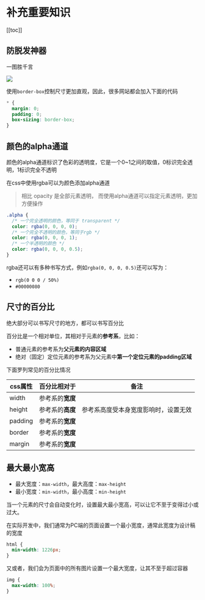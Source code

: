 # 补充重要知识

[[toc]]

## 防脱发神器

一图胜千言

![](/20210514150015.png)

使用`border-box`控制尺寸更加直观，因此，很多网站都会加入下面的代码

```css
* {
  margin: 0;
  padding: 0;
  box-sizing: border-box;
}
```


## 颜色的alpha通道

颜色的alpha通道标识了色彩的透明度，它是一个0~1之间的取值，0标识完全透明，1标识完全不透明

在css中使用rgba可以为颜色添加alpha通道

> 相比 opacity 是全部元素透明， 而使用alpha通道可以指定元素透明，更加方便操作

```css
.alpha {
  /* 一个完全透明的颜色，等同于 transparent */
  color: rgba(0, 0, 0, 0);
  /* 一个完全不透明的颜色，等同于rgb */
  color: rgba(0, 0, 0, 1);
  /* 一个半透明的颜色 */
  color: rgba(0, 0, 0, 0.5);
}
```

rgba还可以有多种书写方式，例如`rgba(0, 0, 0, 0.5)`还可以写为：

- `rgb(0 0 0 / 50%)`
- `#00000080`

## 尺寸的百分比

绝大部分可以书写尺寸的地方，都可以书写百分比

百分比是一个相对单位，其相对于元素的**参考系**，比如：

- 普通元素的参考系为**父元素的内容区域**
- 绝对（固定）定位元素的参考系为父元素中**第一个定位元素的padding区域**

下面罗列常见的百分比情况


| css属性 | 百分比相对于     | 备注                                 |
| ------- | ---------------- | ------------------------------------ |
| width   | 参考系的**宽度** |                                      |
| height  | 参考系的**高度** | 参考系高度受本身宽度影响时，设置无效 |
| padding | 参考系的**宽度** |                                      |
| border  | 参考系的**宽度** |                                      |
| margin  | 参考系的**宽度** |                                      |

## 最大最小宽高

- 最大宽度：`max-width`，最大高度：`max-height`
- 最小宽度：`min-width`，最小高度：`min-height`

当一个元素的尺寸会自动变化时，设置最大最小宽高，可以让它不至于变得过小或过大。

在实际开发中，我们通常为PC端的页面设置一个最小宽度，通常此宽度为设计稿的宽度

```css
html {
  min-width: 1226px;
}
```

又或者，我们会为页面中的所有图片设置一个最大宽度，让其不至于超过容器

```css
img {
  max-width: 100%;
}
```

